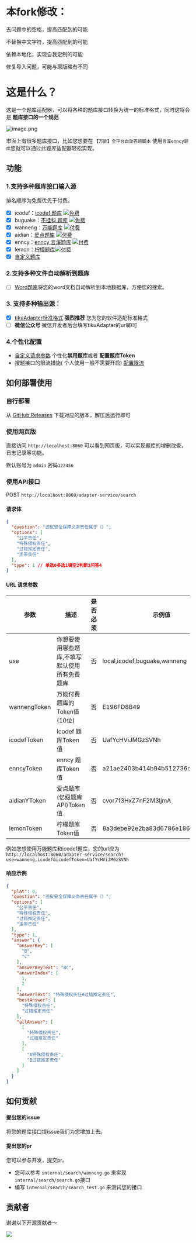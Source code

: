 # 本fork修改：

去问题中的空格，提高匹配到的可能

不替换中文字符，提高匹配到的可能

依赖本地化，实现自我定制的可能

修复导入问题，可能与原版略有不同

# 这是什么？

这是一个题库适配器，可以将各种的题库接口转换为统一的标准格式，同时这将会是 **题库接口的一个规范**

![image.png](https://img.cdn.apipost.cn/client/user/1010721/avatar/78805a221a988e79ef3f42d7c5bfd41865389e5a65048.png "image.png")

市面上有很多题库接口，比如您想要在 ```【万能】全平台自动答题脚本``` 使用```言溪enncy题库```您就可以通过此题库适配器轻松实现。

## 功能

### 1.支持多种题库接口输入源

排名顺序为免费优先于付费。

- [X]  icodef：[icodef 题库](https://q.icodef.com) [![免费](https://img.shields.io/badge/-免费-brightgreen)](url)
- [X]  buguake：[不挂科 题库](https://easylearn.baidu.com/edu-page/tiangong/bgklist) [![免费](https://img.shields.io/badge/-免费-brightgreen)](url)
- [X]  wanneng：[万能题库](https://lyck6.cn/pay) [![付费](https://img.shields.io/badge/免费-付费-brightgreen?color=red&labelColor=4c1)](https://lyck6.cn/pay)
- [X]  aidian：[爱点题库](https://www.51aidian.com) [![付费](https://img.shields.io/badge/-付费-red)](https://tk.enncy.cn/)
- [X]  enncy：[enncy 言溪题库](https://tk.enncy.cn/) [![付费](https://img.shields.io/badge/-付费-red)](https://tk.enncy.cn/)
- [X]  lemon：[柠檬题库](https://www.lemtk.xyz)[![付费](https://img.shields.io/badge/-付费-red)](https://www.lemtk.xyz)
- [X]  [自定义题库](https://github.com/DokiDoki1103/tikuAdapter/tree/main/configs#%E8%87%AA%E5%AE%9A%E4%B9%89%E5%A4%96%E9%83%A8%E9%A2%98%E5%BA%93%E9%85%8D%E7%BD%AE)

### 2.支持多种文件自动解析到题库

+ [ ]  [Word题库](https://github.com/itihey/tikuAdapter/raw/main/test/test.docx)将您的word文档自动解析到本地数据库，方便您的搜索。

### 3. 支持多种输出源：

+ [X]  [tikuAdapter标准格式](https://github.com/itihey/tikuAdapter#%E5%93%8D%E5%BA%94%E7%A4%BA%E4%BE%8B) **强烈推荐**
  您为您的软件适配标准格式
+ [ ]  **微信公众号** 微信开发者后台填写tikuAdapter的url即可

### 4.个性化配置

- [自定义请求参数](https://github.com/itihey/tikuAdapter#url-%E8%AF%B7%E6%B1%82%E5%8F%82%E6%95%B0) 个性化**禁用题库**或者
  **配置题库Token**
- 搜题接口的限流措施(
  个人使用一般不需要开启) [配置限流](https://github.com/itihey/tikuAdapter/tree/main/configs#%E9%99%90%E6%B5%81%E9%85%8D%E7%BD%AE)

## 如何部署使用

### 自行部署

从 [GitHub Releases](https://github.com/itihey/tikuAdapter/releases) 下载对应的版本，解压后运行即可

### 使用网页版

直接访问 `http://localhost:8060` 可以看到网页版，可以实现题库的增删改查，日志记录等功能。

默认账号为 `admin` 密码`123456`

### 使用API接口

POST `http://localhost:8060/adapter-service/search`

#### 请求体

```json
{
  "question": "违反安全保障义务责任属于（）",
  "options": [
    "公平责任",
    "特殊侵权责任",
    "过错推定责任",
    "连带责任"
  ],
  "type": 1 // 单选0多选1填空2判断3问答4
}
```

#### URL 请求参数


| 参数         | 描述                                          | 是否必须 | 示例值                           | Token获取方式                           |
| ------------ | --------------------------------------------- | -------- | -------------------------------- | --------------------------------------- |
| use          | 你想要使用哪些题库,不填写默认使用所有免费题库 | 否       | local,icodef,buguake,wanneng     |                                         |
| wannengToken | 万能付费题库的Token值(10位)                   | 否       | E196FD8B49                       | https://lyck6.cn/pay                    |
| icodefToken  | Icodef 题库Token值                            | 否       | UafYcHViJMGzSVNh                 | 关注微信公众号"一之哥哥"发送"token"获取 |
| enncyToken   | enncy 题库Token值                             | 否       | a21ae2403b414b94b512736c30c69940 | https://tk.enncy.cn                     |
| aidianYToken | 爱点题库(亿级题库API)Token值                  | 否       | cvor7f3HxZ7nF2M3ljmA             | https://www.51aidian.com                |
| lemonToken   | 柠檬题库 Token值                              | 否       | 8a3debe92e2ba83d6786e186bef2a424 | https://www.lemtk.xyz                   |

例如您想使用万能题库和icodef题库，您的url应为`http://localhost:8060/adapter-service/search?use=wanneng,icodef&icodefToken=UafYcHViJMGzSVNh`

#### 响应示例

```json
{
  "plat": 0,
  "question": "违反安全保障义务责任属于（）",
  "options": [
    "公平责任",
    "特殊侵权责任",
    "过错推定责任",
    "连带责任"
  ],
  "type": 1,
  "answer": {
    "answerKey": [
      "B",
      "C"
    ],
    "answerKeyText": "BC",
    "answerIndex": [
      1,
      2
    ],
    "answerText": "特殊侵权责任#过错推定责任",
    "bestAnswer": [
      "特殊侵权责任",
      "过错推定责任"
    ],
    "allAnswer": [
      [
        "特殊侵权责任",
        "过错推定责任"
      ],
      [
        "A特殊侵权责任",
        "B过错推定责任"
      ]
    ]
  }
}
```

## 如何贡献

#### 提出您的issue

将您的题库接口提issue我们为您增加上去。

#### 提出您的pr

您可以参与开发，提交pr。

- 您可以参考 ```internal/search/wanneng.go``` 来实现 ```internal/search/search.go```接口
- 编写 ```internal/search/search_test.go``` 来测试您的接口

## 贡献者

谢谢以下开源贡献者～

<a href="https://github.com/dokidoki1103/tikuadapter/graphs/contributors">
  <img src="https://contrib.rocks/image?repo=dokidoki1103/tikuAdapter" />
</a>
